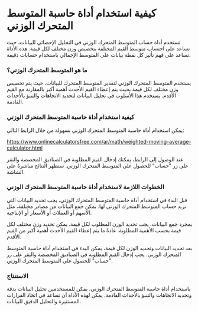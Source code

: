 كيفية استخدام أداة حاسبة المتوسط المتحرك الوزني
===============================================

تستخدم أداة حساب المتوسط المتحرك الوزني في التحليل الإحصائي للبيانات، حيث تساعد على احتساب متوسط القيم المختلفة بتخصيص وزن مختلف لكل قيمة. هذه الأداة تساعد على فهم تأثير كل نقطة بيانات على المتوسط الإجمالي باستخدام حسابات دقيقة.

### ما هو المتوسط المتحرك الوزني؟

يستخدم المتوسط المتحرك الوزني لتقدير المتوسط المتحرك للبيانات، حيث يتم تخصيص وزن مختلف لكل قيمة بحيث يتم إعطاء القيم الأحدث أهمية أكبر بالمقارنة مع القيم الأقدم. يستخدم هذا الأسلوب في تحليل البيانات لتحديد الاتجاهات والتنبؤ بالأحداث القادمة.

### كيفية استخدام أداة حاسبة المتوسط المتحرك الوزني

يمكن استخدام أداة حاسبة المتوسط المتحرك الوزني بسهولة من خلال الرابط التالي:

<https://www.onlinecalculatorsfree.com/ar/math/weighted-moving-average-calculator.html>

عند الوصول إلى الرابط، يمكنك إدخال القيم المطلوبة في الصناديق المخصصة والنقر على زر "حساب" للحصول على المتوسط المتحرك الوزني. ستظهر النتائج مباشرةً على الشاشة.

### الخطوات اللازمة لاستخدام أداة حاسبة المتوسط المتحرك الوزني

قبل البدء في استخدام أداة حاسبة المتوسط المتحرك الوزني، يجب تحديد البيانات التي تريد حساب المتوسط المتحرك الوزني لها. يمكن جمع البيانات من مصادر مختلفة، مثل الأسهم أو العملات أو الأسعار أو الإنتاجية.

بمجرد جمع البيانات، يجب تحديد الوزن المطلوب لكل قيمة. يمكن تحديد وزن مختلف لكل قيمة بحسب الأهمية المطلوبة. عادةً ما يتم إعطاء القيم الأحدث أهمية أكبر من القيم الأقدم.

بعد تحديد البيانات وتحديد الوزن لكل قيمة، يمكن البدء في استخدام أداة حاسبة المتوسط المتحرك الوزني. يجب إدخال القيم المطلوبة في الصناديق المخصصة والنقر على زر "حساب" للحصول على المتوسط المتحرك الوزني.

### الاستنتاج

باستخدام أداة حاسبة المتوسط المتحرك الوزني، يمكن للمستخدمين تحليل البيانات بدقة وتحديد الاتجاهات والتنبؤ بالأحداث القادمة. يمكن لهذه الأداة أن تساعد في اتخاذ القرارات المستنيرة والتحليل الدقيق للبيانات.
